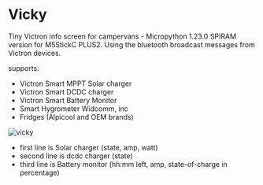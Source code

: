 # Vicky
 Tiny Victron info screen for campervans - Micropython 1.23.0 SPIRAM version for M5StickC PLUS2. Using the bluetooth broadcast messages from Victron devices.

 supports:
 + Victron Smart MPPT Solar charger
 + Victron Smart DCDC charger
 + Victron Smart Battery Monitor
 + Smart Hygrometer Widcomm, inc
 + Fridges (Alpicool and OEM brands)

![vicky](https://github.com/jensimik/vicky/assets/310660/96f9856e-81d8-42b2-9f81-2593a1e90c0a)

+ first line is Solar charger (state, amp, watt)
+ second line is dcdc charger (state)
+ third line is Battery monitor (hh:mm left, amp, state-of-charge in percentage)
